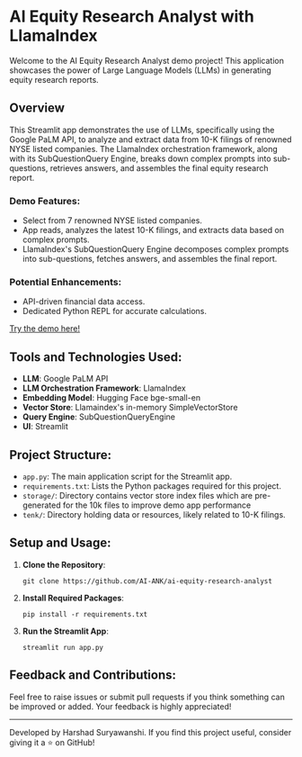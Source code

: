 
# AI Equity Research Analyst with LlamaIndex

Welcome to the AI Equity Research Analyst demo project! This application showcases the power of Large Language Models (LLMs) in generating equity research reports.

## Overview

This Streamlit app demonstrates the use of LLMs, specifically using the Google PaLM API, to analyze and extract data from 10-K filings of renowned NYSE listed companies. The LlamaIndex orchestration framework, along with its SubQuestionQuery Engine, breaks down complex prompts into sub-questions, retrieves answers, and assembles the final equity research report.

### Demo Features:
* Select from 7 renowned NYSE listed companies.
* App reads, analyzes the latest 10-K filings, and extracts data based on complex prompts.
* LlamaIndex's SubQuestionQuery Engine decomposes complex prompts into sub-questions, fetches answers, and assembles the final report.

### Potential Enhancements:
* API-driven financial data access.
* Dedicated Python REPL for accurate calculations.

[Try the demo here!](https://ai-eqty-rsrch-anlyst.streamlit.app/)

## Tools and Technologies Used:
- **LLM**: Google PaLM API
- **LLM Orchestration Framework**: LlamaIndex
- **Embedding Model**: Hugging Face bge-small-en
- **Vector Store**: Llamaindex's in-memory SimpleVectorStore
- **Query Engine**: SubQuestionQueryEngine
- **UI**: Streamlit

## Project Structure:
- `app.py`: The main application script for the Streamlit app.
- `requirements.txt`: Lists the Python packages required for this project.
- `storage/`: Directory contains vector store index files which are pre-generated for the 10k files to improve demo app performance
- `tenk/`: Directory holding data or resources, likely related to 10-K filings.

## Setup and Usage:

1. **Clone the Repository**:
    ```
    git clone https://github.com/AI-ANK/ai-equity-research-analyst
    ```

2. **Install Required Packages**:
    ```
    pip install -r requirements.txt
    ```

3. **Run the Streamlit App**:
    ```
    streamlit run app.py
    ```

## Feedback and Contributions:
Feel free to raise issues or submit pull requests if you think something can be improved or added. Your feedback is highly appreciated!

---

Developed by Harshad Suryawanshi. If you find this project useful, consider giving it a ⭐ on GitHub!
